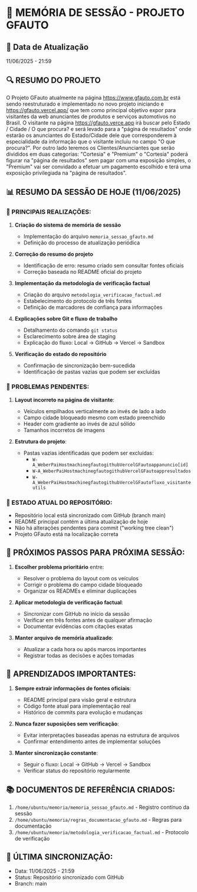 # 📝 MEMÓRIA DE SESSÃO - PROJETO GFAUTO

## 📅 Data de Atualização
11/06/2025 - 21:59

## 🔍 RESUMO DO PROJETO
O Projeto GFauto atualmente na página https://www.gfauto.com.br está sendo reestruturado e implementado no novo projeto iniciando e https://gfauto.vercel.app/ que tem como principal objetivo expor para visitantes da web anunciantes de produtos e serviços automotivos no Brasil. O visitante na página https://gfauto.verce.app irá buscar pelo Estado / Cidade / O que procura? e será levado para a "página de resultados" onde estarão os anunciantes do Estado/Cidade dele que corresponderem à especialidade da informação que o visitante incluiu no campo "O que procura?". Por outro lado teremos os Clientes/Anunciantes que serão divididos em duas categorias: "Cortesia" e "Premium" o "Cortesia" poderá figurar na "página de resultados" sem pagar com uma exposição simples, o "Premium" vai ser convidado a efetuar um pagamento escolhido e terá uma exposição privilegiada na "página de resultados".



## 📊 RESUMO DA SESSÃO DE HOJE (11/06/2025)

### 🎯 PRINCIPAIS REALIZAÇÕES:
1. **Criação do sistema de memória de sessão**
   - Implementação do arquivo `memoria_sessao_gfauto.md`
   - Definição do processo de atualização periódica

2. **Correção do resumo do projeto**
   - Identificação de erro: resumo criado sem consultar fontes oficiais
   - Correção baseada no README oficial do projeto

3. **Implementação da metodologia de verificação factual**
   - Criação do arquivo `metodologia_verificacao_factual.md`
   - Estabelecimento do protocolo de três fontes
   - Definição de marcadores de confiança para informações

4. **Explicações sobre Git e fluxo de trabalho**
   - Detalhamento do comando `git status`
   - Esclarecimento sobre área de staging
   - Explicação do fluxo: Local → GitHub → Vercel → Sandbox

5. **Verificação do estado do repositório**
   - Confirmação de sincronização bem-sucedida
   - Identificação de pastas vazias que podem ser excluídas

### 🚨 PROBLEMAS PENDENTES:
1. **Layout incorreto na página de visitante**:
   - Veículos empilhados verticalmente ao invés de lado a lado
   - Campo cidade bloqueado mesmo com estado preenchido
   - Header com gradiente ao invés de azul sólido
   - Tamanhos incorretos de imagens

2. **Estrutura do projeto**:
   - Pastas vazias identificadas que podem ser excluídas:
     - `W-A_WeberPaiHostmachinegfautogithubVercelGFautoappanuncio[id]`
     - `W-A_WeberPaiHostmachinegfautogithubVercelGFautoappresultados`
     - `W-A_WeberPaiHostmachinegfautogithubVercelGFautofluxo_visitanteutils`

### 📁 ESTADO ATUAL DO REPOSITÓRIO:
- Repositório local está sincronizado com GitHub (branch main)
- README principal contém a última atualização de hoje
- Não há alterações pendentes para commit ("working tree clean")
- Projeto GFauto está na localização correta

## 🚀 PRÓXIMOS PASSOS PARA PRÓXIMA SESSÃO:
1. **Escolher problema prioritário** entre:
   - Resolver o problema do layout com os veículos
   - Corrigir o problema do campo cidade bloqueado
   - Organizar os READMEs e eliminar duplicações

2. **Aplicar metodologia de verificação factual**:
   - Sincronizar com GitHub no início da sessão
   - Verificar em três fontes antes de qualquer afirmação
   - Documentar evidências com citações exatas

3. **Manter arquivo de memória atualizado**:
   - Atualizar a cada hora ou após marcos importantes
   - Registrar todas as decisões e ações tomadas

## 📝 APRENDIZADOS IMPORTANTES:
1. **Sempre extrair informações de fontes oficiais**:
   - README principal para visão geral e estrutura
   - Código fonte atual para implementação real
   - Histórico de commits para evolução e mudanças

2. **Nunca fazer suposições sem verificação**:
   - Evitar interpretações baseadas apenas na estrutura de arquivos
   - Confirmar entendimento antes de implementar soluções

3. **Manter sincronização constante**:
   - Seguir o fluxo: Local → GitHub → Vercel → Sandbox
   - Verificar status do repositório regularmente

## 📚 DOCUMENTOS DE REFERÊNCIA CRIADOS:
1. `/home/ubuntu/memoria/memoria_sessao_gfauto.md` - Registro contínuo da sessão
2. `/home/ubuntu/memoria/regras_documentacao_gfauto.md` - Regras para documentação
3. `/home/ubuntu/memoria/metodologia_verificacao_factual.md` - Protocolo de verificação

## 🔄 ÚLTIMA SINCRONIZAÇÃO:
- Data: 11/06/2025 - 21:59
- Status: Repositório sincronizado com GitHub
- Branch: main
